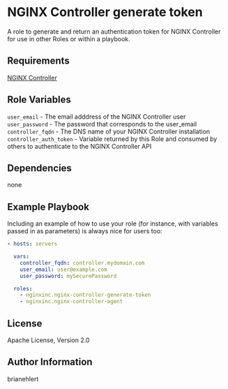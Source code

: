 NGINX Controller generate token
===============================

A role to generate and return an authentication token for NGINX Controller for use in other Roles or within a playbook.

Requirements
------------

[NGINX Controller](https://www.nginx.com/products/nginx-controller/)

Role Variables
--------------

`user_email` - The email adddress of the NGINX Controller user
`user_password` - The password that corresponds to the user_email
`controller_fqdn` - The DNS name of your NGINX Controller installation
`controller_auth_token` - Variable returned by this Role and consumed by others to authenticate to the NGINX Controller API

Dependencies
------------

none

Example Playbook
----------------

Including an example of how to use your role (for instance, with variables passed in as parameters) is always nice for users too:

```yaml
- hosts: servers

  vars:
    controller_fqdn: controller.mydomain.com
    user_email: user@example.com
    user_password: mySecurePassword

  roles:
    - nginxinc.nginx-controller-generate-token
    - nginxinc.nginx-controller-agent
```

License
-------

Apache License, Version 2.0

Author Information
------------------

brianehlert
